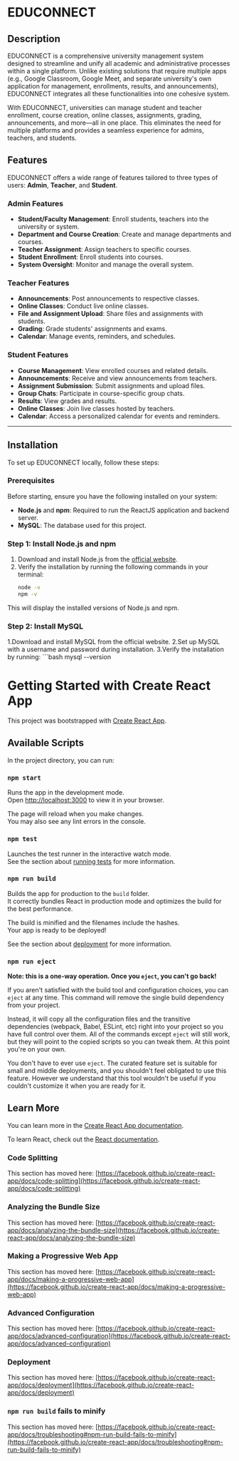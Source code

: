# EDUCONNECT

## Description
EDUCONNECT is a comprehensive university management system designed to streamline and unify all academic and administrative processes within a single platform. Unlike existing solutions that require multiple apps (e.g., Google Classroom, Google Meet, and separate university's own application for management, enrollments, results, and announcements), EDUCONNECT integrates all these functionalities into one cohesive system. 

With EDUCONNECT, universities can manage student and teacher enrollment, course creation, online classes, assignments, grading, announcements, and more—all in one place. This eliminates the need for multiple platforms and provides a seamless experience for admins, teachers, and students.

## Features
EDUCONNECT offers a wide range of features tailored to three types of users: **Admin**, **Teacher**, and **Student**.

### **Admin Features**
- **Student/Faculty Management**: Enroll students, teachers into the university or system.
- **Department and Course Creation**: Create and manage departments and courses.
- **Teacher Assignment**: Assign teachers to specific courses.
- **Student Enrollment**: Enroll students into courses.
- **System Oversight**: Monitor and manage the overall system.

### **Teacher Features**
- **Announcements**: Post announcements to respective classes.
- **Online Classes**: Conduct live online classes.
- **File and Assignment Upload**: Share files and assignments with students.
- **Grading**: Grade students' assignments and exams.
- **Calendar**: Manage events, reminders, and schedules.


### **Student Features**
- **Course Management**: View enrolled courses and related details.
- **Announcements**: Receive and view announcements from teachers.
- **Assignment Submission**: Submit assignments and upload files.
- **Group Chats**: Participate in course-specific group chats.
- **Results**: View grades and results.
- **Online Classes**: Join live classes hosted by teachers.
- **Calendar**: Access a personalized calendar for events and reminders.

---


## Installation
To set up EDUCONNECT locally, follow these steps:

### Prerequisites
Before starting, ensure you have the following installed on your system:
- **Node.js** and **npm**: Required to run the ReactJS application and backend server.
- **MySQL**: The database used for this project.

### Step 1: Install Node.js and npm
1. Download and install Node.js from the [official website](https://nodejs.org/).
2. Verify the installation by running the following commands in your terminal:
   ```bash
   node -v
   npm -v

This will display the installed versions of Node.js and npm.

### Step 2: Install MySQL
1.Download and install MySQL from the official website.
2.Set up MySQL with a username and password during installation.
3.Verify the installation by running:
    ```bash
    mysql --version


















# Getting Started with Create React App

This project was bootstrapped with [Create React App](https://github.com/facebook/create-react-app).

## Available Scripts

In the project directory, you can run:

### `npm start`

Runs the app in the development mode.\
Open [http://localhost:3000](http://localhost:3000) to view it in your browser.

The page will reload when you make changes.\
You may also see any lint errors in the console.

### `npm test`

Launches the test runner in the interactive watch mode.\
See the section about [running tests](https://facebook.github.io/create-react-app/docs/running-tests) for more information.

### `npm run build`

Builds the app for production to the `build` folder.\
It correctly bundles React in production mode and optimizes the build for the best performance.

The build is minified and the filenames include the hashes.\
Your app is ready to be deployed!

See the section about [deployment](https://facebook.github.io/create-react-app/docs/deployment) for more information.

### `npm run eject`

**Note: this is a one-way operation. Once you `eject`, you can't go back!**

If you aren't satisfied with the build tool and configuration choices, you can `eject` at any time. This command will remove the single build dependency from your project.

Instead, it will copy all the configuration files and the transitive dependencies (webpack, Babel, ESLint, etc) right into your project so you have full control over them. All of the commands except `eject` will still work, but they will point to the copied scripts so you can tweak them. At this point you're on your own.

You don't have to ever use `eject`. The curated feature set is suitable for small and middle deployments, and you shouldn't feel obligated to use this feature. However we understand that this tool wouldn't be useful if you couldn't customize it when you are ready for it.

## Learn More

You can learn more in the [Create React App documentation](https://facebook.github.io/create-react-app/docs/getting-started).

To learn React, check out the [React documentation](https://reactjs.org/).

### Code Splitting

This section has moved here: [https://facebook.github.io/create-react-app/docs/code-splitting](https://facebook.github.io/create-react-app/docs/code-splitting)

### Analyzing the Bundle Size

This section has moved here: [https://facebook.github.io/create-react-app/docs/analyzing-the-bundle-size](https://facebook.github.io/create-react-app/docs/analyzing-the-bundle-size)

### Making a Progressive Web App

This section has moved here: [https://facebook.github.io/create-react-app/docs/making-a-progressive-web-app](https://facebook.github.io/create-react-app/docs/making-a-progressive-web-app)

### Advanced Configuration

This section has moved here: [https://facebook.github.io/create-react-app/docs/advanced-configuration](https://facebook.github.io/create-react-app/docs/advanced-configuration)

### Deployment

This section has moved here: [https://facebook.github.io/create-react-app/docs/deployment](https://facebook.github.io/create-react-app/docs/deployment)

### `npm run build` fails to minify

This section has moved here: [https://facebook.github.io/create-react-app/docs/troubleshooting#npm-run-build-fails-to-minify](https://facebook.github.io/create-react-app/docs/troubleshooting#npm-run-build-fails-to-minify)
